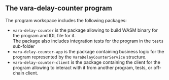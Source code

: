 ## The **vara-delay-counter** program

The program workspace includes the following packages:
- `vara-delay-counter` is the package allowing to build WASM binary for the program and IDL file for it.  
  The package also includes integration tests for the program in the `tests` sub-folder
- `vara-delay-counter-app` is the package containing business logic for the program represented by the `VaraDelayCounterService` structure.  
- `vara-delay-counter-client` is the package containing the client for the program allowing to interact with it from another program, tests, or
  off-chain client.

